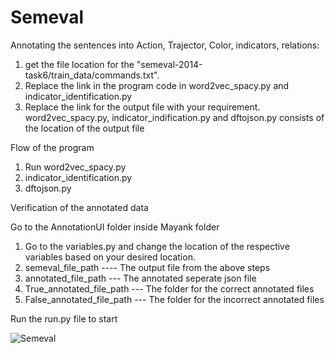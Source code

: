 # Semeval

Annotating the sentences into Action, Trajector, Color, indicators, relations:

1. get the file location for the "semeval-2014-task6/train_data/commands.txt".
2. Replace the link in the program code in word2vec_spacy.py and indicator_identification.py
3. Replace the link for the output file with your requirement. word2vec_spacy.py, indicator_indification.py and dftojson.py consists of the location 
of the output file

Flow of the program

1. Run word2vec_spacy.py
2. indicator_identification.py
3. dftojson.py

Verification of the annotated data

Go to the AnnotationUI folder inside Mayank folder

1. Go to the variables.py and change the location of the respective variables based on your desired location.
2. semeval_file_path ---- The output file from the above steps
3. annotated_file_path --- The annotated seperate json file
4. True_annotated_file_path --- The folder for the correct annotated files
5. False_annotated_file_path --- The folder for the incorrect annotated files

Run the run.py file to start

![Semeval](https://github.com/mayankrichu/Semeval/assets/71438205/2f5b3960-b167-4081-bf79-6d171252d67d)

